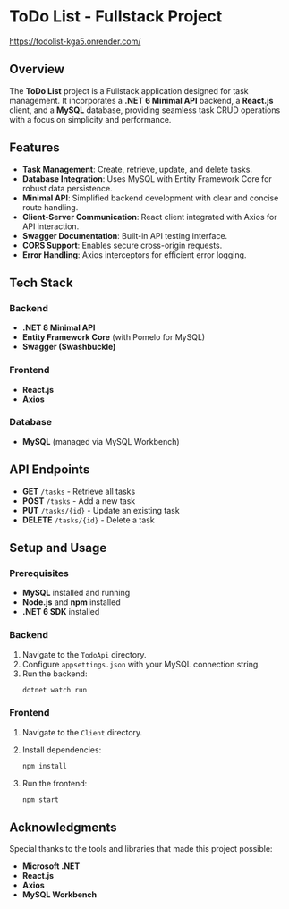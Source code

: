# ToDo List - Fullstack Project              
https://todolist-kga5.onrender.com/
## Overview

The **ToDo List** project is a Fullstack application designed for task management. It incorporates a **.NET 6 Minimal API** backend, a **React.js** client, and a **MySQL** database, providing seamless task CRUD operations with a focus on simplicity and performance.

## Features

- **Task Management**: Create, retrieve, update, and delete tasks.
- **Database Integration**: Uses MySQL with Entity Framework Core for robust data persistence.
- **Minimal API**: Simplified backend development with clear and concise route handling.
- **Client-Server Communication**: React client integrated with Axios for API interaction.
- **Swagger Documentation**: Built-in API testing interface.
- **CORS Support**: Enables secure cross-origin requests.
- **Error Handling**: Axios interceptors for efficient error logging.

## Tech Stack

### Backend
- **.NET 8 Minimal API**
- **Entity Framework Core** (with Pomelo for MySQL)
- **Swagger (Swashbuckle)**

### Frontend
- **React.js**
- **Axios**

### Database
- **MySQL** (managed via MySQL Workbench)

## API Endpoints

- **GET** `/tasks` - Retrieve all tasks
- **POST** `/tasks` - Add a new task
- **PUT** `/tasks/{id}` - Update an existing task
- **DELETE** `/tasks/{id}` - Delete a task

## Setup and Usage

### Prerequisites

- **MySQL** installed and running
- **Node.js** and **npm** installed
- **.NET 6 SDK** installed

### Backend

1. Navigate to the `TodoApi` directory.
2. Configure `appsettings.json` with your MySQL connection string.
3. Run the backend:
   ```bash
   dotnet watch run

### Frontend

1. Navigate to the `Client` directory.

2. Install dependencies:
   ```bash
   npm install
3. Run the frontend:
   ```bash
   npm start

## Acknowledgments

Special thanks to the tools and libraries that made this project possible:

- **Microsoft .NET**
- **React.js**
- **Axios**
- **MySQL Workbench**





